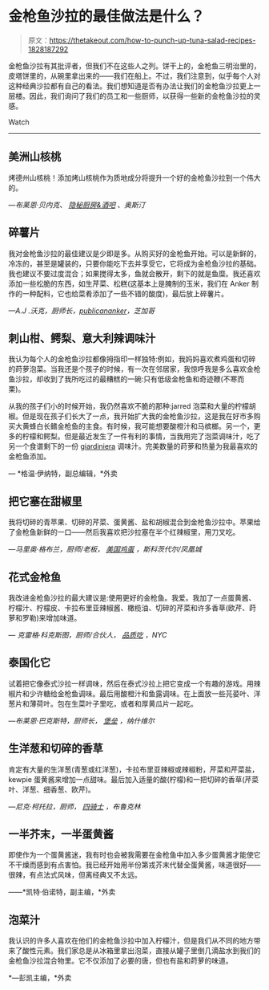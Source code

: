 # 金枪鱼沙拉的最佳做法是什么？

> 原文：<https://thetakeout.com/how-to-punch-up-tuna-salad-recipes-1828187292>

金枪鱼沙拉有其批评者，但我们不在这些人之列。饼干上的，金枪鱼三明治里的，皮塔饼里的，从碗里拿出来的——我们在船上。不过，我们注意到，似乎每个人对这种经典沙拉都有自己的看法。我们想知道是否有办法让我们的金枪鱼沙拉更上一层楼。因此，我们询问了我们的员工和一些厨师，以获得一些新的金枪鱼沙拉的灵感。

Watch

* * *

## 美洲山核桃

烤德州山核桃！添加烤山核桃作为质地成分将提升一个好的金枪鱼沙拉到一个伟大的。

*—布莱恩·贝内克、* [*隐秘厨房&酒吧*](https://www.hideawayatx.com/) *、奥斯汀*

## 碎薯片

我对金枪鱼沙拉的最佳建议是少即是多。从购买好的金枪鱼开始。可以是新鲜的，冷冻的，甚至是罐装的，只要你能吃下去并享受它，它将成为金枪鱼沙拉的基础。我也建议不要过度混合；如果搅得太多，鱼就会散开，剩下的就是鱼糜。我还喜欢添加一些松脆的东西，如生芹菜、松糕(这基本上是腌制的玉米，我们在 Anker 制作的一种配料，它也给菜肴添加了一些不错的酸度)，最后放上碎薯片。

*—A.J .沃克，厨师长，*[*publicananker*](https://www.publicananker.com/)*，芝加哥*

## 刺山柑、鳄梨、意大利辣调味汁

我认为每个人的金枪鱼沙拉都像拇指印一样独特:例如，我妈妈喜欢煮鸡蛋和切碎的莳萝泡菜。当我还是个孩子的时候，有一次在邻居家，我惊呼我是多么喜欢金枪鱼沙拉，却收到了我所吃过的最糟糕的一碗:只有低级金枪鱼和奇迹鞭(不寒而栗)。

从我的孩子们小的时候开始，我仍然喜欢不脆的那种:jarred 泡菜和大量的柠檬胡椒。但是现在孩子们长大了一点，我开始扩大我的金枪鱼沙拉，这是我在好市多购买大黄蜂白长鳍金枪鱼的主食。有时候，我可能想要酸橙汁和马槟榔。另一个，更多的柠檬和鳄梨。但是最近发生了一件有利的事情，当我用完了泡菜调味汁，吃了另一个食谱剩下的一份 [giardiniera](http://www.chicagotribune.com/dining/foodfocus/ct-giardiniera-chicago-history-food-0524-story.html) 调味汁。完美数量的莳萝和热量为我最喜欢的金枪鱼添加。

— *格温·伊纳特，副总编辑，*外卖

## 把它塞在甜椒里

我将切碎的青苹果、切碎的芹菜、蛋黄酱、盐和胡椒混合到金枪鱼沙拉中。苹果给了金枪鱼新鲜的一口——然后我喜欢把沙拉塞在半个红辣椒里，用刀叉吃。

*—马里奥·格布兰，厨师/老板，* [*美国鸡蛋*](https://www.useggrestaurant.com/) *，斯科茨代尔/凤凰城*

## 花式金枪鱼

我改进金枪鱼沙拉的最大建议是:使用更好的金枪鱼。我爱。我加了一点蛋黄酱、柠檬汁、柠檬皮、卡拉布里亚辣椒酱、橄榄油、切碎的芹菜和许多香草(欧芹、莳萝和罗勒)来增加味道。

— *克雷格·科克斯图，厨师/合伙人，* [*品质吃*](https://www.qualityeats.com/) *，NYC*

## 泰国化它

试着把它像泰式沙拉一样调味，然后在泰式沙拉上把它变成一个有趣的游戏。用辣椒片和少许糖给金枪鱼调味。最后用酸橙汁和鱼露调味。在上面放一些芫荽叶、洋葱片和薄荷叶。包在生菜叶子里吃，或者和厚黄瓜片一起吃。

*—布莱恩·巴克斯特，厨师长，* [*堡垒*](http://www.bastionnashville.com/) *，纳什维尔*

## 生洋葱和切碎的香草

肯定有大量的生洋葱(青葱或红洋葱)，卡拉布里亚辣椒或辣椒粉，芹菜和芹菜盐，kewpie 蛋黄酱来增加一点甜味。最后加入适量的酸(柠檬)和一把切碎的香草(芹菜叶、洋葱、细香葱、欧芹)。

*—尼克·柯托拉，厨师，* [*四骑士*](http://www.fourhorsemenbk.com/) *，布鲁克林*

## 一半芥末，一半蛋黄酱

即使作为一个蛋黄酱迷，我有时也会被我需要在金枪鱼中加入多少蛋黄酱才能使它不干燥而感到有点害怕。我已经开始用半份第戎芥末代替全蛋黄酱，味道很好——很辣，有点法式风味，但离经典又不太远。

——*凯特·伯诺特，副主编，*外卖

## 泡菜汁

我认识的许多人喜欢在他们的金枪鱼沙拉中加入柠檬汁，但是我们从不同的地方带来了酸性元素。我们家总是从冰箱里拿出泡菜，直接从罐子里倒几滴盐水到我们的金枪鱼沙拉混合物里。它不仅添加了必要的唐，但也有盐和莳萝的味道。

*—彭凯主编，*外卖